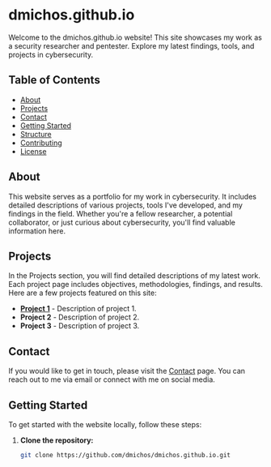 # dmichos.github.io

Welcome to the dmichos.github.io website! This site showcases my work as a security researcher and pentester. Explore my latest findings, tools, and projects in cybersecurity.

## Table of Contents

- [About](#about)
- [Projects](#projects)
- [Contact](#contact)
- [Getting Started](#getting-started)
- [Structure](#structure)
- [Contributing](#contributing)
- [License](#license)

## About

This website serves as a portfolio for my work in cybersecurity. It includes detailed descriptions of various projects, tools I've developed, and my findings in the field. Whether you're a fellow researcher, a potential collaborator, or just curious about cybersecurity, you'll find valuable information here.

## Projects

In the Projects section, you will find detailed descriptions of my latest work. Each project page includes objectives, methodologies, findings, and results. Here are a few projects featured on this site:

- **[Project 1](pro/project1.html)** - Description of project 1.
- **Project 2** - Description of project 2.
- **Project 3** - Description of project 3.

## Contact

If you would like to get in touch, please visit the [Contact](contact.html) page. You can reach out to me via email or connect with me on social media.

## Getting Started

To get started with the website locally, follow these steps:

1. **Clone the repository:**
   ```sh
   git clone https://github.com/dmichos/dmichos.github.io.git
